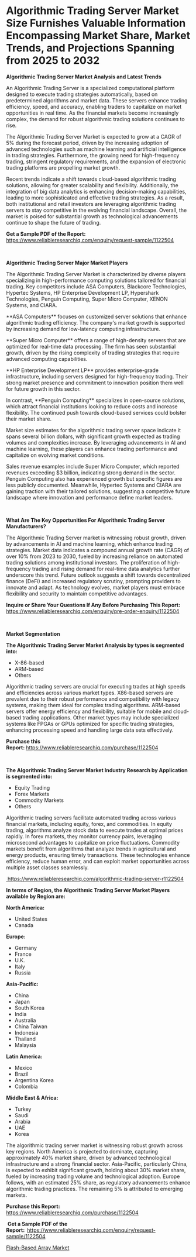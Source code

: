 <p><h1>Algorithmic Trading Server Market Size Furnishes Valuable Information Encompassing Market Share, Market Trends, and Projections Spanning from 2025 to 2032</h1></p><p><strong>Algorithmic Trading Server Market Analysis and Latest Trends</strong></p>
<p><p>An Algorithmic Trading Server is a specialized computational platform designed to execute trading strategies automatically, based on predetermined algorithms and market data. These servers enhance trading efficiency, speed, and accuracy, enabling traders to capitalize on market opportunities in real time. As the financial markets become increasingly complex, the demand for robust algorithmic trading solutions continues to rise.</p><p>The Algorithmic Trading Server Market is expected to grow at a CAGR of 5% during the forecast period, driven by the increasing adoption of advanced technologies such as machine learning and artificial intelligence in trading strategies. Furthermore, the growing need for high-frequency trading, stringent regulatory requirements, and the expansion of electronic trading platforms are propelling market growth. </p><p>Recent trends indicate a shift towards cloud-based algorithmic trading solutions, allowing for greater scalability and flexibility. Additionally, the integration of big data analytics is enhancing decision-making capabilities, leading to more sophisticated and effective trading strategies. As a result, both institutional and retail investors are leveraging algorithmic trading servers to stay competitive in the evolving financial landscape. Overall, the market is poised for substantial growth as technological advancements continue to shape the future of trading.</p></p>
<p><strong>Get a Sample PDF of the Report:&nbsp;</strong> <a href="https://www.reliableresearchiq.com/enquiry/request-sample/1122504?utm_campaign=2245&utm_medium=2&utm_source=Github&utm_content=ia&utm_term=13022025&utm_id=algorithmic-trading-server">https://www.reliableresearchiq.com/enquiry/request-sample/1122504</a></p>
<p>&nbsp;</p>
<p><strong>Algorithmic Trading Server Major Market Players</strong></p>
<p><p>The Algorithmic Trading Server Market is characterized by diverse players specializing in high-performance computing solutions tailored for financial trading. Key competitors include ASA Computers, Blackcore Technologies, Hypertec Systems, HP Enterprise Development LP, Hypershark Technologies, Penguin Computing, Super Micro Computer, XENON Systems, and CIARA.</p><p>**ASA Computers** focuses on customized server solutions that enhance algorithmic trading efficiency. The company's market growth is supported by increasing demand for low-latency computing infrastructure. </p><p>**Super Micro Computer** offers a range of high-density servers that are optimized for real-time data processing. The firm has seen substantial growth, driven by the rising complexity of trading strategies that require advanced computing capabilities.</p><p>**HP Enterprise Development LP** provides enterprise-grade infrastructure, including servers designed for high-frequency trading. Their strong market presence and commitment to innovation position them well for future growth in this sector.</p><p>In contrast, **Penguin Computing** specializes in open-source solutions, which attract financial institutions looking to reduce costs and increase flexibility. The continued push towards cloud-based services could bolster their market share.</p><p>Market size estimates for the algorithmic trading server space indicate it spans several billion dollars, with significant growth expected as trading volumes and complexities increase. By leveraging advancements in AI and machine learning, these players can enhance trading performance and capitalize on evolving market conditions.</p><p>Sales revenue examples include Super Micro Computer, which reported revenues exceeding $3 billion, indicating strong demand in the sector. Penguin Computing also has experienced growth but specific figures are less publicly documented. Meanwhile, Hypertec Systems and CIARA are gaining traction with their tailored solutions, suggesting a competitive future landscape where innovation and performance define market leaders.</p></p>
<p>&nbsp;</p>
<p><strong>What Are The Key Opportunities For Algorithmic Trading Server Manufacturers?</strong></p>
<p><p>The Algorithmic Trading Server market is witnessing robust growth, driven by advancements in AI and machine learning, which enhance trading strategies. Market data indicates a compound annual growth rate (CAGR) of over 10% from 2023 to 2030, fueled by increasing reliance on automated trading solutions among institutional investors. The proliferation of high-frequency trading and rising demand for real-time data analytics further underscore this trend. Future outlook suggests a shift towards decentralized finance (DeFi) and increased regulatory scrutiny, prompting providers to innovate and adapt. As technology evolves, market players must embrace flexibility and security to maintain competitive advantages.</p></p>
<p><strong>Inquire or Share Your Questions If Any Before Purchasing This Report:</strong> <a href="https://www.reliableresearchiq.com/enquiry/pre-order-enquiry/1122504?utm_campaign=2245&utm_medium=2&utm_source=Github&utm_content=ia&utm_term=13022025&utm_id=algorithmic-trading-server">https://www.reliableresearchiq.com/enquiry/pre-order-enquiry/1122504</a></p>
<p>&nbsp;</p>
<p><strong>Market Segmentation</strong></p>
<p><strong>The Algorithmic Trading Server Market Analysis by types is segmented into:</strong></p>
<p><ul><li>X-86-based</li><li>ARM-based</li><li>Others</li></ul></p>
<p><p>Algorithmic trading servers are crucial for executing trades at high speeds and efficiencies across various market types. X86-based servers are prevalent due to their robust performance and compatibility with legacy systems, making them ideal for complex trading algorithms. ARM-based servers offer energy efficiency and flexibility, suitable for mobile and cloud-based trading applications. Other market types may include specialized systems like FPGAs or GPUs optimized for specific trading strategies, enhancing processing speed and handling large data sets effectively.</p></p>
<p><strong>Purchase this Report:&nbsp;</strong><a href="https://www.reliableresearchiq.com/purchase/1122504?utm_campaign=2245&utm_medium=2&utm_source=Github&utm_content=ia&utm_term=13022025&utm_id=algorithmic-trading-server">https://www.reliableresearchiq.com/purchase/1122504</a></p>
<p>&nbsp;</p>
<p><strong>The Algorithmic Trading Server Market Industry Research by Application is segmented into:</strong></p>
<p><ul><li>Equity Trading</li><li>Forex Markets</li><li>Commodity Markets</li><li>Others</li></ul></p>
<p><p>Algorithmic trading servers facilitate automated trading across various financial markets, including equity, forex, and commodities. In equity trading, algorithms analyze stock data to execute trades at optimal prices rapidly. In forex markets, they monitor currency pairs, leveraging microsecond advantages to capitalize on price fluctuations. Commodity markets benefit from algorithms that analyze trends in agricultural and energy products, ensuring timely transactions. These technologies enhance efficiency, reduce human error, and can exploit market opportunities across multiple asset classes seamlessly.</p></p>
<p><a href="https://www.reliableresearchiq.com/algorithmic-trading-server-r1122504?utm_campaign=2245&utm_medium=2&utm_source=Github&utm_content=ia&utm_term=13022025&utm_id=algorithmic-trading-server">&nbsp;https://www.reliableresearchiq.com/algorithmic-trading-server-r1122504</a></p>
<p><strong>In terms of Region, the Algorithmic Trading Server Market Players available by Region are:</strong></p>
<p>
    <p> <strong> North America: </strong>
        <ul>
            <li>United States</li>
            <li>Canada</li>
        </ul>
        </p> 
    <p> <strong> Europe: </strong>
        <ul>
            <li>Germany</li>
            <li>France</li>
            <li>U.K.</li>
            <li>Italy</li>
            <li>Russia</li>
        </ul>
        </p> 
    <p> <strong> Asia-Pacific: </strong>
        <ul>
            <li>China</li>
            <li>Japan</li>
            <li>South Korea</li>
            <li>India</li>
            <li>Australia</li>
            <li>China Taiwan</li>
            <li>Indonesia</li>
            <li>Thailand</li>
            <li>Malaysia</li>
        </ul>
        </p> 
    <p> <strong> Latin America: </strong>
        <ul>
            <li>Mexico</li>
            <li>Brazil</li>
            <li>Argentina Korea</li>
            <li>Colombia</li>
        </ul>
        </p> 
    <p> <strong> Middle East & Africa: </strong>
        <ul>
            <li>Turkey</li>
            <li>Saudi</li>
            <li>Arabia</li>
            <li>UAE</li>
            <li>Korea</li>
        </ul>
    </p>
    </p>
<p><p>The algorithmic trading server market is witnessing robust growth across key regions. North America is projected to dominate, capturing approximately 40% market share, driven by advanced technological infrastructure and a strong financial sector. Asia-Pacific, particularly China, is expected to exhibit significant growth, holding about 30% market share, fueled by increasing trading volume and technological adoption. Europe follows, with an estimated 25% share, as regulatory advancements enhance algorithmic trading practices. The remaining 5% is attributed to emerging markets.</p></p>
<p><strong>Purchase this Report: </strong><a href="https://www.reliableresearchiq.com/purchase/1122504?utm_campaign=2245&utm_medium=2&utm_source=Github&utm_content=ia&utm_term=13022025&utm_id=algorithmic-trading-server">https://www.reliableresearchiq.com/purchase/1122504</a></p>
<p>&nbsp;<strong>Get a Sample PDF of the Report:&nbsp;&nbsp;</strong><a href="https://www.reliableresearchiq.com/enquiry/request-sample/1122504?utm_campaign=2245&utm_medium=2&utm_source=Github&utm_content=ia&utm_term=13022025&utm_id=algorithmic-trading-server">https://www.reliableresearchiq.com/enquiry/request-sample/1122504</a></p>
<p><strong></strong></p>
<p><p><a href="https://github.com/rileymgdorcas/Market-Research-Report-List-1/blob/main/flash-based-array-market.md?utm_campaign=2245&utm_medium=2&utm_source=Github&utm_content=ia&utm_term=13022025&utm_id=algorithmic-trading-server">Flash-Based Array Market</a></p></p>
